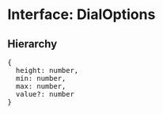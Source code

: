 # Interface: DialOptions

## Hierarchy

<Hierarchy
  :extend="{name: 'UINodeOptions', link: './ui-node-options'}"
/>

<pre>
{
  height: number,
  min: number,
  max: number,
  value?: number
}
</pre>
